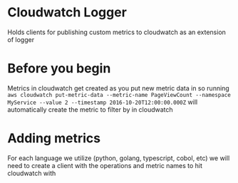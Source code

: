 # Cloudwatch Logger

Holds clients for publishing custom metrics to cloudwatch as an extension of logger

# Before you begin
Metrics in cloudwatch get created as you put new metric data in
so running ```aws cloudwatch put-metric-data --metric-name PageViewCount --namespace MyService --value 2 --timestamp 2016-10-20T12:00:00.000Z``` will automatically create the metric to filter by in cloudwatch

# Adding metrics
For each language we utilize (python, golang, typescript, cobol, etc) we will need to create a client with the operations and metric names to hit cloudwatch with